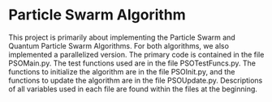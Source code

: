 # Particle Swarm Algorithm

This project is primarily about implementing the Particle Swarm and Quantum Particle Swarm Algorithms.  For both algorithms, we also implemented a parallelized version.  The primary code is contained in the file PSOMain.py.  The test functions used are in the file PSOTestFuncs.py.  The functions to initialize the algorithm are in the file PSOInit.py, and the functions to update the algorithm are in the file PSOUpdate.py.  Descriptions of all variables used in each file are found within the files at the beginning.  
